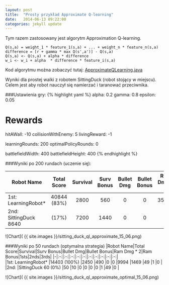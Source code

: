 ```yaml
---
layout: post
title:  "Prosty przykład Approximate Q-learning"
date:   2014-06-13 09:22:00
categories: jekyll update
---
```


Tym razem zastosowany jest algorytm Approximation Q-learning.


    Q(s,a) = weight_1 * feature_1(s,a) + ... + weight_n * feature_n(s,a)
    difference = [r + gamma * max Q(s',a')] - Q(s,a)
    Q(s,a) <- Q(s,a) + alpha * difference
    w_i <- w_i + alpha  * difference * feature_i(s,a)


Kod algorytmu można zobaczyć tutaj: [ApproximateQLearning.java](https://github.com/krris/QLearning-Robocode/blob/master/src/main/java/io/github/krris/qlearning/ApproximateQLearning.java)

Wyniki dla prostej walki z robotem SittingDuck (robot stojący w miejscu). Celem jest aby robot nauczył się namierzać i taranować przeciwnika.

###Ustawienia gry:
{% highlight yaml %}
alpha:      0.2
gamma:      0.8
epsilon:    0.05

# Rewards
hitAWall:           -10
collisionWithEnemy: 5
livingReward:       -1

learningRounds:      200
optimalPolicyRounds: 0

battlefieldWidth:   400
battlefieldHeight:  400
{% endhighlight %}

###Wyniki po 200 rundach (uczenie się):

|Robot Name|Total Score|Survival|Surv Bonus|Bullet Dmg|Bullet Bonus|Ram Dmg * 2|Ram Bonus|1sts|2nds|3rds|
|-|:-:|:-:|:-:|:-:|:-:|:-:|:-:|:-:|:-:|:-:|  
|1st: LearningRobot*   |40844 (83%) |2800    |560 |0   |0   |35837   |1648    |56  |144 |0   |
|2nd: SittingDuck 8640 |(17%)  |7200    |1440    |0   |0   |0   |0   |144 |56  |0   |

![Chart]( {{ site.images }}/sitting_duck_ql_approximate_15_06.png)

###Wyniki po 50 rundach (optymalna strategia)
|Robot Name|Total Score|Survival|Surv Bonus|Bullet Dmg|Bullet Bonus|Ram Dmg * 2|Ram Bonus|1sts|2nds|3rds|
|-|:-:|:-:|:-:|:-:|:-:|:-:|:-:|:-:|:-:|:-:|  
|1st: LearningRobot*   |14403 (100%)    |2450    |490 |0   |0   |9994    |1469    |49  |1   |0   |
|2nd: |SittingDuck 60 (0%) |50  |10  |0   |0   |0   |0   |1   |49  |0   |

![Chart]( {{ site.images }}/sitting_duck_ql_approximate_optimal_15_06.png)
